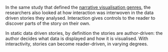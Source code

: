 In the same study that defined the <span class='internal-link'>[narrative visualisation genres](narrative-visualisation-genres-introduction)</span>, the researchers also looked at how interaction was interwoven in the data driven stories they analysed. Interaction gives controls to the reader to discover parts of the story on their own.

In static data driven stories, by definition the stories are author-driven: the author decides what data is displayed and how it is visualised. With interactivity, stories can become reader-driven, in varying degrees.